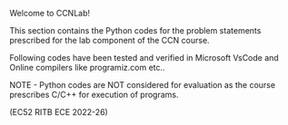 Welcome to CCNLab!

This section contains the Python codes for the problem statements prescribed for the lab component of the CCN course.

Following codes have been tested and verified in Microsoft VsCode and Online compilers like programiz.com etc..

NOTE - Python codes are NOT considered for evaluation as the course prescribes C/C++ for execution of programs.

(EC52 RITB ECE 2022-26)

